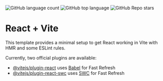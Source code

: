 ![GitHub language count](https://img.shields.io/github/languages/count/Eduardo-Alg/Livraria-VNW-)
![GitHub top language](https://img.shields.io/github/languages/top/Eduardo-Alg/Livraria-VNW-)
![GitHub Repo stars](https://img.shields.io/github/stars/Eduardo-Alg/Livraria-VNW-)



# React + Vite

This template provides a minimal setup to get React working in Vite with HMR and some ESLint rules.

Currently, two official plugins are available:

- [@vitejs/plugin-react](https://github.com/vitejs/vite-plugin-react/blob/main/packages/plugin-react/README.md) uses [Babel](https://babeljs.io/) for Fast Refresh
- [@vitejs/plugin-react-swc](https://github.com/vitejs/vite-plugin-react-swc) uses [SWC](https://swc.rs/) for Fast Refresh

